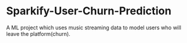 # Sparkify-User-Churn-Prediction
A ML project which uses music streaming data to model users who will leave the platform(churn).
